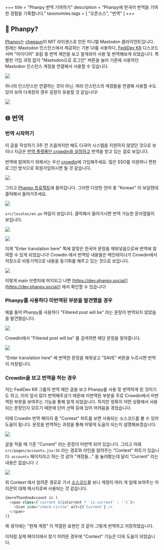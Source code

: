 +++
title = "Phanpy 번역 기여하기"
description = "Phanpy에 한국어 번역을 기여한 경험을 기록합니다."
taxonomies.tags = [
    "오픈소스",
    "번역"
]
+++

## 🐘 Phanpy?

[Phanpy](https://github.com/cheeaun/phanpy)는 [cheeaun](https://github.com/cheeaun)이 MIT 라이센스로 만든 미니멀 Mastodon 클라이언트입니다. 원래는 Mastodon 인스턴스에서 제공하는 기본 UI를 사용하다, [FediDev KR](https://fedidev.kr/) 디스코드 서버 "아이디어" 포럼 중 번역 제안을 보고 알게되어 사용 및 번역해보게 되었습니다. 특별한 가입 과정 없이 "Mastodon으로 로그인" 버튼을 눌러 기존에 사용하던 Mastodon 인스턴스 계정을 연결해서 사용할 수 있습니다.

![](./phanpy-screenshot.png)

하나의 인스턴스만 연결하는 것이 아닌, 여러 인스턴스의 계정들을 연결해 사용할 수도 있어 보여 다계정의 경우 굉장히 유용할 것 같습니다!

![](./phanpy-multiaccount-screenshot.png)

## 🌐 번역

### 번역 시작하기

이 글을 작성하기 3주 전 즈음까지만 해도 다국어 시스템을 지원하지 않았던 것으로 보이나 지금은 [번역 플랫폼인 crowdin을 설정하고](https://github.com/cheeaun/phanpy/issues/183#issuecomment-2039558094) 번역을 받고 있는 걸로 보입니다.

번역에 참여하기 위해서는 우선 [crowdin](https://crowdin.com/)에 가입해주세요. 많은 SSO를 지원하니 편한 로그인 방식으로 회원가입하시면 될 것 같습니다.

![](./crowdin-home-screenshot.png)

그리고 [Phanpy 프로젝트](https://crowdin.com/project/phanpy)에 들어갑니다. 그러면 다양한 언어 중 "Korean" 이 보일텐데 클릭해서 들어가주세요.

![](./crowdin-project-screenshot.png)

`src/locales/en.po` 파일이 보입니다. 클릭해서 들어가시면 번역 가능한 문자열들이 보입니다.

![](./crowdin-korean-screenshot.png)

![](./crowdin-translation-screenshot.png)

이제 "Enter translation here" 쪽에 알맞은 한국어 문장을 채워넣음으로써 번역에 참여할 수 있게 되었습니다! Crowdin 에서 번역된 내용들은 메인테이너가 Crowdin에서 저장소로 비동기적으로 내용을 동기화를 해주고 있는 것으로 보입니다.

![](./github-pr-merge-screenshot.png)

이렇게 main 브랜치에 머지되고 나면 [https://dev.phanpy.social/](https://dev.phanpy.social/) 에서 확인할 수 있습니다!

### Phanpy를 사용하다 미번역된 부분을 발견했을 경우

예를 들어 Phanpy를 사용하다 "Filtered post will be" 라는 문장이 번역되지 않았음을 발견했습니다.

![](./phanpy-filter-screenshot.png)

Crowdin에서 "Filtered post will be" 를 검색하면 해당 문장을 찾아줍니다.

![](./crowdin-translation2-screenshot.png)

"Enter translation here" 에 번역한 문장을 채워넣고 "SAVE" 버튼을 누르시면 번역이 저장됩니다.

### Crowdin을 보고 번역을 하는 경우

저는 FediDev KR 그룹의 번역 제안 글을 보고 Phanpy를 사용 및 번역하게 된 것이기도 하고, 이미 앞서 많이 번역해주셨기 때문에 미번역된 부분을 주로 Crowdin에서 미번역된 부분을 보여주는 기능을 통해 알게 되었습니다. 하지만 정확히 어떤 상황에서 사용되는 문장인지 모르기 때문에 단어 선택 등에 있어 어려움을 겪었습니다.

이때 Crowdin 번역 페이지 중 "Context" 파트를 보면 사용되는 소스코드를 볼 수 있어 도움이 됩니다. 문장을 번역하는 과정을 통해 어떻게 도움이 되는지 설명해보겠습니다.

![](./crowdin-translation-word-screenshot.png)

글을 적을 때 기준 "Current" 라는 문장이 미번역 되어 있습니다. 그리고 아래 `src/pages/accounts.jsx:55` 라는 경로와 라인을 알려주는 "Context" 파트가 있습니다. `accounts` 페이지라고 하는 것 같아 "계정들..." 을 눌러봤는데 달리 "Current" 라는 내용은 없습니다 :(

![](./phanpy-feed-screenshot.png)

위 Context 에서 알려준 경로로 가서 [소스코드](https://github.com/cheeaun/phanpy/blob/f9e95a947f02e4866f1f6c2c6d8ebebf856c4535/src/pages/accounts.jsx#L55)를 보니 계정이 여러 개 일때 보여주는 아이콘의 대체 메시지로써 사용되는 것 같습니다.

```javascript
{moreThanOneAccount && (
  <span class={`current ${isCurrent ? 'is-current' : ''}`}>
    <Icon icon="check-circle" alt={t`Current`} />
  </span>
)}
```

제 생각에는 "현재 계정" 이 적절한 표현인 것 같아 그렇게 번역하고 저장하였습니다.

이처럼 실제 페이지에서 찾기 어려운 경우에 "Context" 기능은 더욱 도움이 되었습니다.
